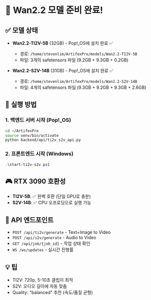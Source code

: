 # 🎉 Wan2.2 모델 준비 완료!

## ✅ 모델 상태
- **Wan2.2-TI2V-5B** (32GB) - Pop!_OS에 설치 완료 ✅
  - 경로: `/home/stevenlim/ArtifexPro/models/Wan2.2-TI2V-5B`
  - 파일: 3개의 safetensors 파일 (9.2GB + 9.3GB + 0.2GB)
  
- **Wan2.2-S2V-14B** (31GB) - Pop!_OS에 설치 완료 ✅
  - 경로: `/home/stevenlim/ArtifexPro/models/Wan2.2-S2V-14B`
  - 파일: 4개의 safetensors 파일 (9.3GB + 9.2GB + 9.3GB + 2.6GB)

## 🚀 실행 방법

### 1. 백엔드 서버 시작 (Pop!_OS)
```bash
cd ~/ArtifexPro
source venv/bin/activate
python backend/api/ti2v_s2v_api.py
```

### 2. 프론트엔드 시작 (Windows)
```powershell
.\start-ti2v-s2v.ps1
```

## 🎮 RTX 3090 호환성
- **TI2V-5B**: ✅ 완벽 호환 (단일 GPU로 충분)
- **S2V-14B**: ✅ CPU 오프로딩으로 실행 가능

## 📝 API 엔드포인트
- `POST /api/ti2v/generate` - Text+Image to Video
- `POST /api/s2v/generate` - Audio to Video
- `GET /api/job/{job_id}` - 작업 상태 확인
- `WS /ws/updates` - 실시간 진행률

## 💡 팁
- TI2V: 720p, 5-10초 클립이 최적
- S2V: 오디오 길이에 자동 맞춤
- Quality: "balanced" 추천 (속도/품질 균형)